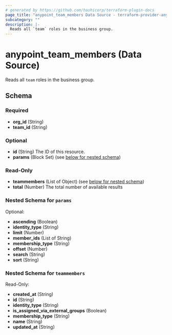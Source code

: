 ```yaml
---
# generated by https://github.com/hashicorp/terraform-plugin-docs
page_title: "anypoint_team_members Data Source - terraform-provider-anypoint"
subcategory: ""
description: |-
  Reads all `team` roles in the business group.
---
```


# anypoint_team_members (Data Source)

Reads all `team` roles in the business group.



<!-- schema generated by tfplugindocs -->
## Schema

### Required

- **org_id** (String)
- **team_id** (String)

### Optional

- **id** (String) The ID of this resource.
- **params** (Block Set) (see [below for nested schema](#nestedblock--params))

### Read-Only

- **teammembers** (List of Object) (see [below for nested schema](#nestedatt--teammembers))
- **total** (Number) The total number of available results

<a id="nestedblock--params"></a>
### Nested Schema for `params`

Optional:

- **ascending** (Boolean)
- **identity_type** (String)
- **limit** (Number)
- **member_ids** (List of String)
- **membership_type** (String)
- **offset** (Number)
- **search** (String)
- **sort** (String)


<a id="nestedatt--teammembers"></a>
### Nested Schema for `teammembers`

Read-Only:

- **created_at** (String)
- **id** (String)
- **identity_type** (String)
- **is_assigned_via_external_groups** (Boolean)
- **membership_type** (String)
- **name** (String)
- **updated_at** (String)



